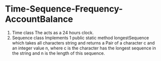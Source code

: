 # Time-Sequence-Frequency-AccountBalance

1. Time class
   The acts as a 24 hours clock.
2. Sequence class
   Implements 1 public static method longestSequence which
   takes all characters string and returns a Pair of a character c and an integer value n, where c is the character has the longest sequence in the string and n is the length of this sequence.

